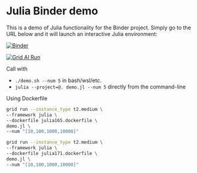 # Julia Binder demo

This is a demo of Julia functionality for the Binder project. Simply
go to the URL below and it will launch an interactive Julia environment:

[![Binder](https://mybinder.org/badge_logo.svg)](https://mybinder.org/v2/gh/jlperla/julia_binder_test/master?filepath=demo.ipynb)

[![Grid AI Run](https://img.shields.io/badge/rid_AI-run-78FF96.svg?labelColor=black&logo=data:image/svg%2bxml;base64,PHN2ZyB3aWR0aD0iNDgiIGhlaWdodD0iNDgiIGZpbGw9Im5vbmUiIHhtbG5zPSJodHRwOi8vd3d3LnczLm9yZy8yMDAwL3N2ZyI+PHBhdGggZD0iTTEgMTR2MjBhMTQgMTQgMCAwMDE0IDE0aDlWMzYuOEgxMi42VjExaDIyLjV2N2gxMS4yVjE0QTE0IDE0IDAgMDAzMi40IDBIMTVBMTQgMTQgMCAwMDEgMTR6IiBmaWxsPSIjZmZmIi8+PHBhdGggZD0iTTM1LjIgNDhoMTEuMlYyNS41SDIzLjl2MTEuM2gxMS4zVjQ4eiIgZmlsbD0iI2ZmZiIvPjwvc3ZnPg==)](
https://platform.grid.ai/#/runs?script=https://github.com/rlizzo/julia_binder_test/blob/4bd40f7d/demo.jl&cloud=grid&use_spot&instance=t2.medium&accelerators=1&disk_size=200&framework=julia&script_args=--num%20"[10,100,1000,10000]")

Call with
- `./demo.sh --num 5` in bash/wsl/etc.
- `julia --project=@. demo.jl --num 5` directly from the command-line

Using Dockerfile

```bash
grid run --instance_type t2.medium \
--framework julia \
--dockerfile julia165.dockerfile \
demo.jl \
--num "[10,100,1000,10000]"
```

```bash
grid run --instance_type t2.medium \
--framework julia \
--dockerfile julia171.dockerfile \
demo.jl \
--num "[10,100,1000,10000]"
```